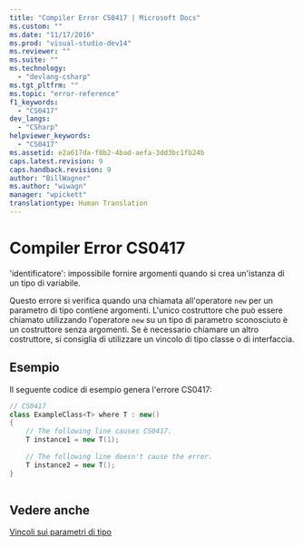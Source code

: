 ```yaml
---
title: "Compiler Error CS0417 | Microsoft Docs"
ms.custom: ""
ms.date: "11/17/2016"
ms.prod: "visual-studio-dev14"
ms.reviewer: ""
ms.suite: ""
ms.technology: 
  - "devlang-csharp"
ms.tgt_pltfrm: ""
ms.topic: "error-reference"
f1_keywords: 
  - "CS0417"
dev_langs: 
  - "CSharp"
helpviewer_keywords: 
  - "CS0417"
ms.assetid: e2a617da-f0b2-4bad-aefa-3dd3bc1fb24b
caps.latest.revision: 9
caps.handback.revision: 9
author: "BillWagner"
ms.author: "wiwagn"
manager: "wpickett"
translationtype: Human Translation
---
```

# Compiler Error CS0417
'identificatore': impossibile fornire argomenti quando si crea un'istanza di un tipo di variabile.  
  
 Questo errore si verifica quando una chiamata all'operatore `new` per un parametro di tipo contiene argomenti.  L'unico costruttore che può essere chiamato utilizzando l'operatore `new` su un tipo di parametro sconosciuto è un costruttore senza argomenti.  Se è necessario chiamare un altro costruttore, si consiglia di utilizzare un vincolo di tipo classe o di interfaccia.  
  
## Esempio  
 Il seguente codice di esempio genera l'errore CS0417:  
  
```c#  
// CS0417  
class ExampleClass<T> where T : new()  
{  
    // The following line causes CS0417.  
    T instance1 = new T(1);     
  
    // The following line doesn't cause the error.  
    T instance2 = new T();  
}  
  
```  
  
## Vedere anche  
 [Vincoli sui parametri di tipo](../../../csharp/programming-guide/generics/constraints-on-type-parameters.md)